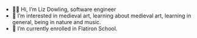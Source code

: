 - 👩‍🎓 Hi, I’m Liz Dowling, software engineer
- 👀 I’m interested in medieval art, learning about medieval art, learning in general, being in nature and music.
- 🌱 I’m currently enrolled in Flatiron School.

<!---
dowlingec/dowlingec is a ✨ special ✨ repository because its `README.md` (this file) appears on your GitHub profile.
You can click the Preview link to take a look at your changes.
--->
